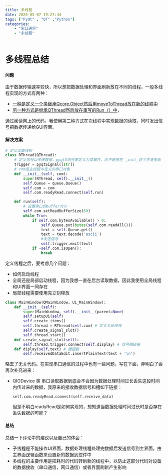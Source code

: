 ```yaml
---
title: 多线程
date: 2020-05-07 19:27:44
tags: ["PyQt" , "QT" ,"Python"]
categories: 
	- "串口通信"
	- "多线程"
---
```

# 多线程总结

#### 问题

由于数据传输速率较快，所以想把数据处理和界面刷新放在不同的线程，一般多线程实现的方式有两种：

- [一种是定义一个类继承Qcore.Object然后用moveToThread放在新的线程中](https://blog.csdn.net/qq_39607437/article/details/79213717)
- [另一种方式是继承QThread然后放在重写的Run（）中](https://zhuanlan.zhihu.com/p/39178265)，

通过阅读网上的代码，我使用第二种方式在次线程中实现数据的读取，同时发出信号把数据传递给GUI界面。

#### 解决方案

```python
# 定义读取线程
class RThread(QThread):
    # 定义信号以传递数据，pyqt5信号要定义为类属性，而不是放在 _init_这个方法里面
    trigger = pyqtSignal([str])
	# com是主线程中定义的串口对象
    def __init__(self, com):
        super(RThread, self).__init__()
        self.Queue = queue.Queue()
        self.com = com
        self.com.readyRead.connect(self.run)

    def run(self):
        # 设置串口的buffer大小
        self.com.setReadBufferSize(60)
        while True:
            if self.com.bytesAvailable() > 0:
                self.Queue.put(bytes(self.com.readAll()))
                text = self.Queue.get()
                text = text.decode('ascii')
                #发送信号
                self.trigger.emit(text)
            if ~self.com.isOpen():
                break
```

定义线程之后，要考虑几个问题：

- 如何启动线程
- 全局还是局部启动线程，因为我想一直在后台读取数据，因此我使用全局线程和UI界面一同存在
- 局部线程需要使用完立刻释放

```python
class MainWindow(QMainWindow, Ui_MainWindow):
    def __init__(self):
        super(MainWindow, self).__init__(parent=None)
        self.setupUi(self)
        self.create_items()
        self.thread = RThread(self.com) # 定义全局线程
        self.create_signal_slot()
        self.thread.start()
    def create_signal_slot(self):
        self.thread.trigger.connect(self.display) # 信号槽链接
    def diplay(self,text) # 槽函数
        self.receivedDataEdit.insertPlainText(text + '\n') 
```

略去了无关代码。在实现串口通信的过程中也有一些问题，写在下面，弄明白了会再次补充进来：

- QIODevice 类 串口读取数据到底会不会因为数据处理时间过长丢失这段时间内传过来的数据，我原来的接收数据信号和槽如下链接：

  ```
  self.com.readyRead.connect(self.receive_data)
  ```

  但是不明白readyRead是如何实现的，想知道当数据处理时间过长时是否存在丢失数据的可能？

#### 总结

总结一下评论中的建议以及自己的体会：

- 子线程是不能操作UI界面，数据处理线程处理完数据后发送信号到主界面，由主界面逻辑函数来设置新的数据到控件中
- 多线程的主要作用是把耗时的代码转到新的线程中，以防止这部分代码对设备的数据接收（串口通信，网口通信）或者界面刷新产生影响

